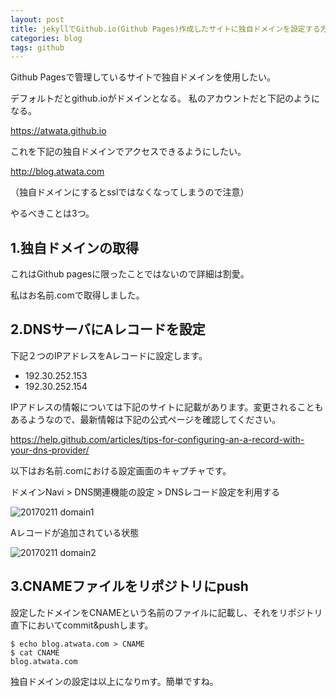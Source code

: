```yaml
---
layout: post
title: jekyllでGithub.io(Github Pages)作成したサイトに独自ドメインを設定する方法
categories: blog
tags: github
---
```


Github Pagesで管理しているサイトで独自ドメインを使用したい。

デフォルトだとgithub.ioがドメインとなる。
私のアカウントだと下記のようになる。

https://atwata.github.io

これを下記の独自ドメインでアクセスできるようにしたい。

http://blog.atwata.com

（独自ドメインにするとsslではなくなってしまうので注意）

やるべきことは3つ。


## 1.独自ドメインの取得

これはGithub pagesに限ったことではないので詳細は割愛。

私はお名前.comで取得しました。


## 2.DNSサーバにAレコードを設定

下記２つのIPアドレスをAレコードに設定します。

- 192.30.252.153
- 192.30.252.154

IPアドレスの情報については下記のサイトに記載があります。変更されることもあるようなので、最新情報は下記の公式ページを確認してください。

<https://help.github.com/articles/tips-for-configuring-an-a-record-with-your-dns-provider/>

以下はお名前.comにおける設定画面のキャプチャです。

ドメインNavi > DNS関連機能の設定 > DNSレコード設定を利用する

![20170211 domain1]({{site.baseurl}}/images/20170211_domain1.png)

Aレコードが追加されている状態

![20170211 domain2]({{site.baseurl}}/images/20170211_domain2.png)

## 3.CNAMEファイルをリポジトリにpush

設定したドメインをCNAMEという名前のファイルに記載し、それをリポジトリ直下においてcommit&pushします。

```
$ echo blog.atwata.com > CNAME
$ cat CNAME
blog.atwata.com
```

独自ドメインの設定は以上になりmす。簡単ですね。
